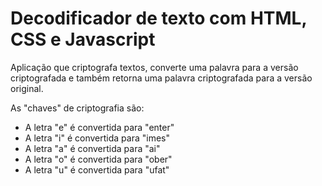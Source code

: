 # Decodificador de texto com HTML, CSS e Javascript  

Aplicação que criptografa textos, converte uma palavra para a versão criptografada
e também retorna uma palavra criptografada para a versão original.

As "chaves" de criptografia são:

- A letra "e" é convertida para "enter"
- A letra "i" é convertida para "imes"
- A letra "a" é convertida para "ai"
- A letra "o" é convertida para "ober"
- A letra "u" é convertida para "ufat"



